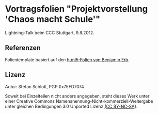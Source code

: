 Vortragsfolien "Projektvorstellung 'Chaos macht Schule'"
=========================================

Lightning-Talk beim CCC Stuttgart, 9.8.2012.


Referenzen
----------

Folientemplate basiert auf den [html5-Folien von Benjamin Erb](https://github.com/berb/html5slides-uulm).


Lizenz
------

Autor: Stefan Schlott, PGP 0x75FD7074

Soweit bei Einzelteilen nicht anders angegeben, steht dieses Werk unter
einer Creative Commons Namensnennung-Nicht-kommerziell-Weitergabe unter
gleichen Bedingungen 3.0 Unported Lizenz [(CC BY-NC-SA)](http://creativecommons.org/licenses/by-nc-sa/3.0/).

